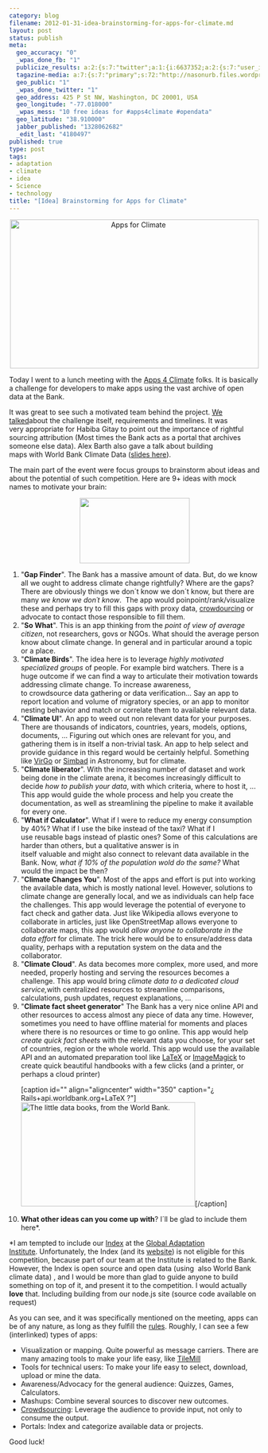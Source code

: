```yaml
--- 
category: blog
filename: 2012-01-31-idea-brainstorming-for-apps-for-climate.md
layout: post
status: publish
meta: 
  geo_accuracy: "0"
  _wpas_done_fb: "1"
  publicize_results: a:2:{s:7:"twitter";a:1:{i:6637352;a:2:{s:7:"user_id";s:8:"brunosan";s:7:"post_id";s:18:"164532938363510784";}}s:2:"fb";a:1:{i:239200025;a:2:{s:7:"user_id";s:9:"239200025";s:7:"post_id";s:12:"502634806053";}}}
  tagazine-media: a:7:{s:7:"primary";s:72:"http://nasonurb.files.wordpress.com/2012/01/6796523007_68f65b988b_b.jpeg";s:6:"images";a:2:{s:80:"http://nasonurb.files.wordpress.com/2012/01/logo-apps-for-climate-compact-bw.png";a:6:{s:8:"file_url";s:80:"http://nasonurb.files.wordpress.com/2012/01/logo-apps-for-climate-compact-bw.png";s:5:"width";s:3:"221";s:6:"height";s:3:"131";s:4:"type";s:5:"image";s:4:"area";s:5:"28951";s:9:"file_path";s:0:"";}s:72:"http://nasonurb.files.wordpress.com/2012/01/6796523007_68f65b988b_b.jpeg";a:6:{s:8:"file_url";s:72:"http://nasonurb.files.wordpress.com/2012/01/6796523007_68f65b988b_b.jpeg";s:5:"width";s:3:"770";s:6:"height";s:3:"391";s:4:"type";s:5:"image";s:4:"area";s:6:"301070";s:9:"file_path";s:0:"";}}s:6:"videos";a:0:{}s:11:"image_count";s:1:"3";s:6:"author";s:7:"4180497";s:7:"blog_id";s:7:"8438084";s:9:"mod_stamp";s:19:"2012-02-01 03:23:29";}
  geo_public: "1"
  _wpas_done_twitter: "1"
  geo_address: 425 P St NW, Washington, DC 20001, USA
  geo_longitude: "-77.018000"
  _wpas_mess: "10 free ideas for #apps4climate #opendata"
  geo_latitude: "38.910000"
  jabber_published: "1328062682"
  _edit_last: "4180497"
published: true
type: post
tags: 
- adaptation
- climate
- idea
- Science
- technology
title: "[Idea] Brainstorming for Apps for Climate"
---
```

<p style="text-align:center;"><a title="Apps for Climate by brunosan, on Flickr" href="http://www.flickr.com/photos/nasonurb/6798755103/"><img class="aligncenter" src="http://farm8.staticflickr.com/7157/6798755103_7a22a2c19c.jpg" alt="Apps for Climate" width="500" height="299" /></a></p>
Today I went to a lunch meeting with the <a href="http://data.worldbank.org/news/new-apps-4-climate-competition-launched">Apps 4 Climate</a> folks. It is basically a challenge for developers to make apps using the vast archive of open data at the Bank.

It was great to see such a motivated team behind the project. <a href="http://data.worldbank.org/news/climate-data-meeting-wrapup">We talked</a>about the challenge itself, requirements and timelines. It was very appropriate for Habiba Gitay to point out the importance of rightful sourcing attribution (Most times the Bank acts as a portal that archives someone else data). Alex Barth also gave a talk about building maps with World Bank Climate Data (<a href="http://ds.io/yBnPUf">slides here</a>).

The main part of the event were focus groups to brainstorm about ideas and about the potential of such competition. Here are 9+ ideas with mock names to motivate your brain:<!--more-->
<p style="text-align:center;"><a href="http://nasonurb.files.wordpress.com/2012/01/logo-apps-for-climate-compact-bw.png"><img class="size-full wp-image-2185 aligncenter" title="logo-apps-for-climate-compact-bw" src="http://nasonurb.files.wordpress.com/2012/01/logo-apps-for-climate-compact-bw.png" alt="" width="221" height="131" /></a></p>

<ol>
	<li>"<strong>Gap Finder</strong>". The Bank has a massive amount of data. But, do we know all we ought to address climate change rightfully? Where are the gaps? There are obviously things we don´t know we don´t know, but there are many <em>we know we don´t know</em>.  The app would poinpoint/rank/visualize these and perhaps try to fill this gaps with proxy data, <a href="/2010/10/28/crowdsourcing-development/">crowdourcing</a> or advocate to contact those responsible to fill them.</li>
	<li>"<strong>So What</strong>". This is an app thinking from the<em> point of view of average citizen</em>, not researchers, govs or NGOs. What should the average person know about climate change. In general and in particular around a topic or a place.</li>
	<li>"<strong>Climate Birds</strong>". The idea here is to leverage <em>highly motivated specialized groups</em> of people. For example bird watchers. There is a huge outcome if we can find a way to articulate their motivation towards addressing climate change. To increase awareness, to crowdsource data gathering or data verification... Say an app to report location and volume of migratory species, or an app to monitor nesting behavior and match or correlate them to available relevant data.</li>
	<li>"<strong>Climate UI</strong>". An app to weed out non relevant data for your purposes. There are thousands of indicators, countries, years, models, options, documents, ... Figuring out which ones are relevant for you, and gathering them is in itself a non-trivial task. An app to help select and provide guidance in this regard would be certainly helpful. Something like <a href="http://archive.eso.org/cms/tools-documentation/visual-archive-browser">VirGo</a> or <a href="http://simbad.u-strasbg.fr/simbad/">Simbad</a> in Astronomy, but for climate.</li>
	<li>"<strong>Climate liberator</strong>". With the increasing number of dataset and work being done in the climate arena, it becomes increasingly difficult to decide <em>how to publish your data</em>, with which criteria, where to host it, ... This app would guide the whole process and help you create the documentation, as well as streamlining the pipeline to make it available for every one.</li>
	<li>"<strong>What if Calculator</strong>". What if I were to reduce my energy consumption by 40%? What if I use the bike instead of the taxi? What if I use reusable bags instead of plastic ones? Some of this calculations are harder than others, but a qualitative answer is in itself valuable and might also connect to relevant data available in the Bank. Now, <em>what if 10% of the population wold do the same?</em> What would the impact be then?</li>
	<li>"<strong>Climate Changes You</strong>". Most of the apps and effort is put into working the available data, which is mostly national level. However, solutions to climate change are generally local, and we as individuals can help face the challenges. This app would leverage the potential of everyone to fact check and gather data. Just like Wikipedia allows everyone to collaborate in articles, just like OpenStreetMap allows everyone to collaborate maps, this app would <em>allow anyone to collaborate in the data effort</em> for climate. The trick here would be to ensure/address data quality, perhaps with a reputation system on the data and the collaborator.</li>
	<li>"<strong>Climate Cloud</strong>". As data becomes more complex, more used, and more needed, properly hosting and serving the resources becomes a challenge. This app would bring <em>climate data to a dedicated cloud service,</em>with centralized resources to streamline comparisons, calculations, push updates, request explanations, ...</li>
	<li>"<strong>Climate fact sheet generator</strong>" The Bank has a very nice online API and other resources to access almost any piece of data any time. However, sometimes you need to have offline material for moments and places where there is no resources or time to go online. This app would help <em>create quick fact sheets</em> with the relevant data you choose, for your set of countries, region or the whole world. This app would use the available API and an automated preparation tool like <a href="http://www.latex-project.org/">LaTeX</a> or <a href="http://www.imagemagick.org/script/index.php">ImageMagick</a> to create quick beautiful handbooks with a few clicks (and a printer, or perhaps a cloud printer)

[caption id="" align="aligncenter" width="350" caption="¿ Rails+api.worldbank.org+LaTeX ?"]<a title="The little data books, from the World Bank. by brunosan, on Flickr" href="http://www.flickr.com/photos/nasonurb/6796523007/"><img src="http://nasonurb.files.wordpress.com/2012/01/6796523007_68f65b988b_b.jpeg" alt="The little data books, from the World Bank." width="350" height="209" /></a>[/caption]</li>
	<li><strong>What other ideas can you come up with</strong>? I´ll be glad to include them here*.</li>
</ol>
*I am tempted to include our <a href="http://gain.globalai.org/">Index</a> at the <a href="http://globalai.org/">Global Adaptation Institute</a>. Unfortunately, the Index (and its <a href="http://gain.globalai.org/">website</a>) is not eligible for this competition, because part of our team at the Institute is related to the Bank. However, the Index is open source and open data (using  also World Bank climate data) , and I would be more than glad to guide anyone to build something on top of it, and present it to the competition. I would actually <strong>love</strong> that. Including building from our node.js site (source code available on request)

As you can see, and it was specifically mentioned on the meeting, apps can be of any nature, as long as they fulfill the <a href="https://wbchallenge.imaginatik.com/wbchallengecomp.nsf/x/competition?open&amp;eid=2011111685257879005955D51068264">rules</a>. Roughly, I can see a few (interlinked) types of apps:
<ul>
	<li>Visualization or mapping. Quite powerful as message carriers. There are many amazing tools to make your life easy, like <a href="http://mapbox.com/tilemill/">TileMill</a></li>
	<li>Tools for technical users: To make your life easy to select, download, upload or mine the data.</li>
	<li>Awareness/Advocacy for the general audience: Quizzes, Games, Calculators.</li>
	<li>Mashups: Combine several sources to discover new outcomes.</li>
	<li><a href="/2010/10/28/crowdsourcing-development/">Crowdsourcing</a>: Leverage the audience to provide input, not only to consume the output.</li>
	<li>Portals: Index and categorize available data or projects.</li>
</ul>
Good luck!

